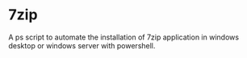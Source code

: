 # 7zip
A ps script to automate the installation of 7zip application in windows desktop or windows server with powershell.